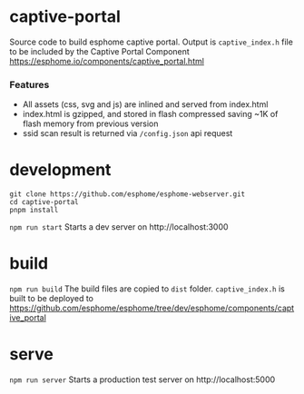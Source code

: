 # captive-portal
Source code to build esphome captive portal. Output is `captive_index.h` file to be included by the Captive Portal Component https://esphome.io/components/captive_portal.html

###  Features

- All assets (css, svg and js) are inlined and served from index.html
- index.html is gzipped, and stored in flash compressed saving ~1K of flash memory from previous version
- ssid scan result is returned via `/config.json` api request


development
===========

```
git clone https://github.com/esphome/esphome-webserver.git
cd captive-portal
pnpm install
```

`npm run start`
Starts a dev server on http://localhost:3000

build
=====
`npm run build`
The build files are copied to `dist` folder. `captive_index.h` is built to be deployed to https://github.com/esphome/esphome/tree/dev/esphome/components/captive_portal


serve
=====
`npm run server`
Starts a production test server on http://localhost:5000
